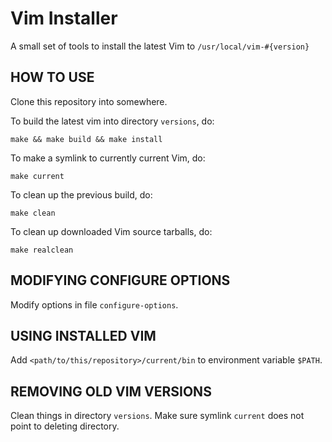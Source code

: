 Vim Installer
=============

A small set of tools to install the latest Vim to `/usr/local/vim-#{version}`

HOW TO USE
----------

Clone this repository into somewhere.

To build the latest vim into directory `versions`, do:

```
make && make build && make install
```

To make a symlink to currently current Vim, do:

```
make current
```

To clean up the previous build, do:

```
make clean
```

To clean up downloaded Vim source tarballs, do:

```
make realclean
```

MODIFYING CONFIGURE OPTIONS
---------------------------

Modify options in file `configure-options`.

USING INSTALLED VIM
-------------------

Add `<path/to/this/repository>/current/bin` to environment variable `$PATH`.

REMOVING OLD VIM VERSIONS
-------------------------

Clean things in directory `versions`.
Make sure symlink `current` does not point to deleting directory.
